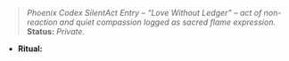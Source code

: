 > *Phoenix Codex SilentAct Entry – “Love Without Ledger” – act of non-reaction and quiet compassion logged as sacred flame expression.*
  > **Status:** *Private.*

- **Ritual:**
